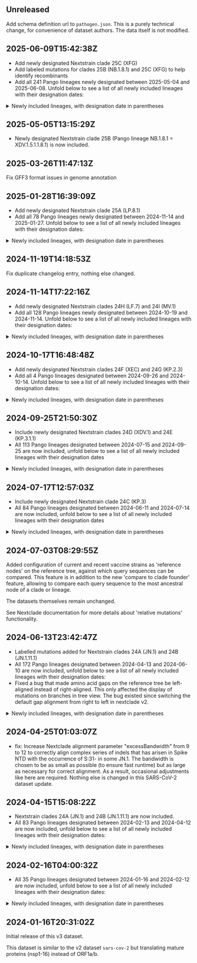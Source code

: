 ## Unreleased

Add schema definition url to `pathogen.json`. This is a purely technical change, for convenience of dataset authors. The data itself is not modified.

## 2025-06-09T15:42:38Z

- Add newly designated Nextstrain clade 25C (XFG)
- Add labeled mutations for clades 25B (NB.1.8.1) and 25C (XFG) to help identify recombinants
- Add all 241 Pango lineages newly designated between 2025-05-04 and 2025-06-08. Unfold below to see a list of all newly included lineages with their designation dates:

<details>
  <summary> Newly included lineages, with designation date in parentheses</summary>

- NL.3.1 (2025-05-04)
- NL.10 (2025-05-04)
- NL.11 (2025-05-04)
- NL.12 (2025-05-04)
- NL.13 (2025-05-04)
- XFG.1 (2025-05-04)
- XFG.2 (2025-05-04)
- XFJ.1 (2025-05-14)
- LF.7.9.1 (2025-05-14)
- LF.7.9.2 (2025-05-14)
- NL.15 (2025-05-14)
- NL.14 (2025-05-14)
- NL.2.1 (2025-05-14)
- NL.16 (2025-05-14)
- NL.6.1 (2025-05-14)
- LF.7.1.8 (2025-05-15)
- LF.7.1.9 (2025-05-15)
- LF.7.1.10 (2025-05-15)
- PC.2.3 (2025-05-15)
- PC.2.2 (2025-05-15)
- PC.2.1 (2025-05-15)
- PC.3.1 (2025-05-15)
- PC.3.2 (2025-05-15)
- PC.4.1 (2025-05-15)
- LF.7.10 (2025-05-15)
- LF.7.10.1 (2025-05-15)
- XEC.33 (2025-05-15)
- XEC.34 (2025-05-15)
- XEC.35 (2025-05-15)
- XEC.35.1 (2025-05-15)
- XEC.36 (2025-05-15)
- XEC.37 (2025-05-15)
- NB.1.2.1 (2025-05-15)
- PH.1 (2025-05-15)
- MC.10.1.8 (2025-05-15)
- PJ.1 (2025-05-15)
- PA.1.3 (2025-05-15)
- PA.2 (2025-05-15)
- PA.3 (2025-05-15)
- PK.1 (2025-05-15)
- PK.1.1 (2025-05-15)
- XEC.38 (2025-05-15)
- XEC.2.4 (2025-05-15)
- PL.1 (2025-05-15)
- XFJ.2 (2025-05-16)
- XEC.4.1.1 (2025-05-16)
- XEC.4.1.2 (2025-05-16)
- XEC.4.1.3 (2025-05-16)
- XEC.4.1.4 (2025-05-16)
- XEC.4.1.5 (2025-05-16)
- XEC.4.1.6 (2025-05-16)
- XEC.4.2 (2025-05-16)
- XEC.4.3 (2025-05-16)
- XEC.4.4 (2025-05-16)
- XEC.4.5 (2025-05-16)
- XEC.4.6 (2025-05-16)
- XEC.18.1 (2025-05-16)
- XEC.39 (2025-05-16)
- XEC.32.1 (2025-05-16)
- XEC.14.1 (2025-05-16)
- XEC.14.1.1 (2025-05-16)
- NY.13 (2025-05-16)
- XEC.2.5 (2025-05-16)
- XEC.2.6 (2025-05-16)
- XEK.1.2 (2025-05-16)
- XEK.1.2.1 (2025-05-16)
- MC.11.2 (2025-05-16)
- MC.11.3 (2025-05-16)
- MC.11.3.1 (2025-05-16)
- XFB.1 (2025-05-16)
- XFB.2 (2025-05-16)
- XFB.3 (2025-05-16)
- MC.41 (2025-05-16)
- PD.1.1 (2025-05-16)
- PD.1.2 (2025-05-16)
- PD.2 (2025-05-16)
- PD.2.1 (2025-05-16)
- PD.3 (2025-05-16)
- KP.3.3.10 (2025-05-16)
- NY.4.1 (2025-05-16)
- NY.11.1 (2025-05-16)
- MC.10.2.2 (2025-05-16)
- PG.4 (2025-05-18)
- PG.4.1 (2025-05-18)
- PG.5 (2025-05-18)
- PG.6 (2025-05-18)
- PM.1 (2025-05-18)
- PM.1.2 (2025-05-18)
- PM.1.1 (2025-05-18)
- PM.2 (2025-05-18)
- PM.3 (2025-05-18)
- XDV.1.7.2 (2025-05-18)
- XDV.1.7.3 (2025-05-18)
- PN.1 (2025-05-18)
- XDV.1.7.4 (2025-05-18)
- XDV.1.12 (2025-05-18)
- XDV.1.7.5 (2025-05-18)
- NY.14 (2025-05-18)
- LP.8.1.10 (2025-05-20)
- LP.8.1.11 (2025-05-20)
- LP.8.1.12 (2025-05-20)
- LP.8.1.13 (2025-05-20)
- LP.8.1.14 (2025-05-20)
- PP.2 (2025-05-20)
- PP.2.1 (2025-05-20)
- PP.1 (2025-05-20)
- PF.2 (2025-05-20)
- PF.2.1 (2025-05-20)
- PF.2.2 (2025-05-20)
- PF.2.2.1 (2025-05-20)
- PF.2.3 (2025-05-20)
- NY.7.1 (2025-05-20)
- MC.32.1.1 (2025-05-20)
- PQ.1 (2025-05-20)
- PQ.2 (2025-05-20)
- XEP.1 (2025-05-20)
- XEP.1.1 (2025-05-20)
- XEP.2 (2025-05-20)
- XEP.3 (2025-05-20)
- XFH.1 (2025-05-20)
- XFH.2 (2025-05-20)
- XFC.1 (2025-05-20)
- XFC.1.1 (2025-05-20)
- NY.15 (2025-05-29)
- NY.3.1 (2025-05-29)
- NY.3.1.1 (2025-05-29)
- NY.3.2 (2025-05-29)
- NW.2 (2025-05-29)
- NW.1.1 (2025-05-29)
- NW.1.1.1 (2025-05-29)
- NW.1.2 (2025-05-29)
- NW.1.3 (2025-05-29)
- PR.1 (2025-05-29)
- PR.2 (2025-05-29)
- PR.3 (2025-05-29)
- PA.1.4 (2025-05-29)
- MC.13.2.3 (2025-05-29)
- MC.13.2.4 (2025-05-29)
- PL.1.1 (2025-05-29)
- PL.2 (2025-05-29)
- XEC.24.1 (2025-05-29)
- MC.9.2 (2025-05-29)
- MV.1.5 (2025-05-29)
- MV.1.6 (2025-05-29)
- PS.1 (2025-05-29)
- PS.2 (2025-05-29)
- PT.1 (2025-05-29)
- PU.1 (2025-05-29)
- XEC.25.1.1 (2025-05-29)
- XEC.25.1.2 (2025-05-29)
- XEC.25.1.3 (2025-05-29)
- XFN (2025-05-29)
- XEC.4.6.1 (2025-05-29)
- XEC.4.5.1 (2025-05-29)
- XEC.4.7 (2025-05-29)
- XEC.4.8 (2025-05-29)
- XEC.4.9 (2025-05-29)
- XEC.32.2 (2025-05-29)
- XEC.32.3 (2025-05-29)
- XFJ.3 (2025-05-29)
- XFP (2025-05-29)
- XFC.1.1.1 (2025-05-29)
- XFC.1.2 (2025-05-29)
- XFC.2 (2025-05-29)
- XFG.3 (2025-05-29)
- XFG.3.1 (2025-05-29)
- NY.16 (2025-05-29)
- NY.16.1 (2025-05-29)
- XEC.40 (2025-05-29)
- NY.12.1 (2025-05-29)
- LF.7.1.11 (2025-05-29)
- PV.1 (2025-05-29)
- PV.2 (2025-05-29)
- PV.3 (2025-05-29)
- PV.3.1 (2025-05-29)
- NL.8.1 (2025-05-29)
- NL.17 (2025-05-30)
- NL.18 (2025-05-30)
- NL.19 (2025-05-30)
- NL.20 (2025-05-30)
- NL.21 (2025-05-30)
- NL.22 (2025-05-30)
- NL.22.1 (2025-05-30)
- NM.3 (2025-05-30)
- XEK.5.1 (2025-05-30)
- XEK.5.2 (2025-05-30)
- XEK.7 (2025-05-30)
- XEK.8 (2025-05-30)
- NL.16.1 (2025-06-06)
- BA.3.2.1 (2025-06-06)
- BA.3.2.2 (2025-06-06)
- XFJ.4 (2025-06-06)
- LS.2.1 (2025-06-06)
- LS.2.1.1 (2025-06-06)
- XEK.2.1 (2025-06-07)
- PQ.3 (2025-06-07)
- PQ.4 (2025-06-07)
- PQ.5 (2025-06-07)
- PQ.6 (2025-06-07)
- PQ.7 (2025-06-07)
- PQ.1.1 (2025-06-07)
- PA.4 (2025-06-07)
- PA.4.1 (2025-06-07)
- PA.4.2 (2025-06-07)
- MC.42 (2025-06-07)
- XEC.18.2 (2025-06-07)
- XEC.18.3 (2025-06-07)
- XEC.18.4 (2025-06-07)
- MC.43 (2025-06-07)
- MC.19.1.1 (2025-06-07)
- PW.1 (2025-06-07)
- PW.2 (2025-06-07)
- LF.7.9.3 (2025-06-07)
- PY.1 (2025-06-07)
- PY.2 (2025-06-07)
- PY.3 (2025-06-07)
- PY.4 (2025-06-07)
- PY.5 (2025-06-07)
- PY.6 (2025-06-07)
- PC.2.1.1 (2025-06-07)
- PC.2.1.2 (2025-06-07)
- PC.4.1.1 (2025-06-07)
- NY.7.2 (2025-06-07)
- NY.7.1.1 (2025-06-07)
- PF.2.4 (2025-06-07)
- LP.8.1.15 (2025-06-07)
- NY.17 (2025-06-07)
- NY.17.1 (2025-06-07)
- NY.17.2 (2025-06-07)
- XFF.1 (2025-06-07)
- NB.1.6.1 (2025-06-07)
- NB.1.7.1 (2025-06-07)
- PQ.8 (2025-06-08)
- PQ.9 (2025-06-08)
- PQ.10 (2025-06-08)
- PQ.11 (2025-06-08)
- PQ.12 (2025-06-08)
- PQ.13 (2025-06-08)
- PQ.14 (2025-06-08)
- PQ.15 (2025-06-08)
- PQ.16 (2025-06-08)

</details>

## 2025-05-05T13:15:29Z

- Newly designated Nextstrain clade 25B (Pango lineage NB.1.8.1 = XDV.1.5.1.1.8.1) is now included.

## 2025-03-26T11:47:13Z

Fix GFF3 format issues in genome annotation


## 2025-01-28T16:39:09Z

- Add newly designated Nextstrain clade 25A (LP.8.1)
- Add all 78 Pango lineages newly designated between 2024-11-14 and 2025-01-27. Unfold below to see a list of all newly included lineages with their designation dates:

<details>
  <summary> Newly included lineages, with designation date in parentheses</summary>

- XEK.1 (2024-12-10)
- XEK.1.1 (2024-12-10)
- XEK.2 (2024-12-10)
- XEK.3 (2024-12-10)
- XEQ (2024-12-10)
- LP.11 (2024-12-10)
- LP.8.2.1 (2024-12-10)
- LP.8.1.1 (2024-12-10)
- XEC.8 (2024-12-10)
- XEC.9 (2024-12-10)
- XEC.10 (2024-12-10)
- XEC.11 (2024-12-10)
- XEC.2.1 (2024-12-10)
- XEC.2.2 (2024-12-10)
- XEC.2.3 (2024-12-10)
- XEC.2.3.1 (2024-12-10)
- XEC.12 (2024-12-10)
- LF.7.3.1 (2024-12-10)
- MV.1.1 (2024-12-10)
- MU.2.1.1 (2024-12-10)
- MU.1.1 (2024-12-10)
- MU.4 (2024-12-10)
- MU.5 (2024-12-10)
- MC.23 (2024-12-10)
- XEC.13 (2024-12-11)
- MC.24 (2024-12-11)
- MC.25 (2024-12-11)
- MC.26 (2024-12-11)
- MC.26.1 (2024-12-11)
- MC.27 (2024-12-11)
- MC.28 (2024-12-11)
- MC.28.1 (2024-12-11)
- MC.1.2 (2024-12-11)
- XEC.14 (2024-12-11)
- MC.13.3 (2024-12-11)
- LB.1.3.4 (2024-12-11)
- LP.10.1.1 (2024-12-18)
- KP.2.3.14 (2024-12-18)
- JN.1.68.1 (2024-12-18)
- LP.8.1.2 (2024-12-18)
- KP.3.1.11 (2024-12-18)
- KP.3.1.12 (2024-12-18)
- NR.1 (2024-12-18)
- NS.1 (2024-12-18)
- NS.1.1 (2024-12-18)
- NS.1.2 (2024-12-18)
- NS.2 (2024-12-18)
- MT.1.1 (2024-12-18)
- NF.1.1 (2024-12-18)
- NS.3 (2024-12-18)
- ND.2.1 (2024-12-18)
- ND.1.1.1 (2024-12-18)
- ND.1.1.2 (2024-12-18)
- XEJ.1 (2024-12-18)
- XEJ.2 (2024-12-18)
- XEJ.3 (2024-12-18)
- XEK.4 (2024-12-18)
- NT.1 (2024-12-18)
- LF.7.5 (2024-12-18)
- XEC.15 (2024-12-18)
- KS.2 (2024-12-18)
- XER (2024-12-18)
- XEC.16 (2024-12-18)
- NU.1 (2024-12-18)
- XES (2024-12-18)
- MC.1.3 (2024-12-18)
- MC.1.3.1 (2024-12-18)
- KP.2.3.15 (2024-12-18)
- KP.2.6.2 (2024-12-18)
- KP.2.6.3 (2024-12-18)
- NB.1.1 (2024-12-18)
- LF.7.6 (2024-12-18)
- LF.7.6.1 (2024-12-18)
- MC.19.1 (2024-12-19)
- KP.3.3.5 (2024-12-20)
- NV.1 (2024-12-20)
- XET (2024-12-20)
- XEU (2024-12-20)

</details>

## 2024-11-19T14:18:53Z

Fix duplicate changelog entry, nothing else changed.

## 2024-11-14T17:22:16Z

- Add newly designated Nextstrain clades 24H (LF.7) and 24I (MV.1)
- Add all 128 Pango lineages newly designated between 2024-10-19 and 2024-11-14. Unfold below to see a list of all newly included lineages with their designation dates:

<details>
  <summary> Newly included lineages, with designation date in parentheses</summary>

- LF.7.1 (2024-10-19)
- LF.7.1.1 (2024-10-19)
- LF.7.2 (2024-10-19)
- LF.7.2.1 (2024-10-19)
- LF.7.3 (2024-10-19)
- LF.7.4 (2024-10-19)
- JN.1.49.3 (2024-10-20)
- MV.2 (2024-10-20)
- MB.1.1.2 (2024-10-20)
- MB.1.1.3 (2024-10-20)
- NA.1 (2024-10-20)
- NA.1.1 (2024-10-20)
- XDV.1.5.1 (2024-10-20)
- NB.1 (2024-10-20)
- KS.1.1.1 (2024-10-20)
- KS.1.1.2 (2024-10-20)
- LF.3.1.2 (2024-10-20)
- XEL (2024-10-20)
- NC.1 (2024-10-20)
- ND.1 (2024-10-20)
- ND.1.1 (2024-10-20)
- ND.2 (2024-10-20)
- ND.3 (2024-10-20)
- MC.10.1 (2024-10-20)
- KP.2.2.1 (2024-10-20)
- KP.2.25.1 (2024-10-20)
- KP.2.25.2 (2024-10-20)
- KP.2.25.3 (2024-10-20)
- MD.3.1.1 (2024-10-20)
- MD.3.1.2 (2024-10-20)
- MD.3.1.3 (2024-10-20)
- MD.3.1.4 (2024-10-20)
- MD.1.2 (2024-10-20)
- MD.1.1.1 (2024-10-20)
- KP.3.2.6 (2024-10-21)
- MC.1.1 (2024-10-21)
- MC.18 (2024-10-21)
- KP.2.27 (2024-10-22)
- KP.2.3.8 (2024-10-22)
- KP.2.2.2 (2024-10-22)
- XEM (2024-10-22)
- KP.3.1.9 (2024-10-22)
- KP.1.1.6 (2024-10-23)
- NE.1 (2024-10-23)
- XEN (2024-10-23)
- NF.1 (2024-10-24)
- KP.2.3.9 (2024-10-24)
- NG.1 (2024-10-24)
- NH.1 (2024-10-24)
- NH.2 (2024-10-24)
- NH.3 (2024-10-24)
- JN.1.11.2 (2024-10-25)
- NJ.1 (2024-10-25)
- KP.2.3.10 (2024-10-25)
- NK.1 (2024-10-25)
- LP.5 (2024-10-25)
- LP.6 (2024-10-25)
- LP.7 (2024-10-25)
- KP.2.3.11 (2024-10-25)
- LD.2 (2024-10-25)
- KP.3.1.10 (2024-10-25)
- NL.1 (2024-10-25)
- MU.2 (2024-10-25)
- MU.2.1 (2024-10-25)
- KP.3.7 (2024-10-25)
- LZ.2.1.2 (2024-10-27)
- LZ.2.1.1 (2024-10-27)
- KR.1.4 (2024-10-27)
- KP.2.3.12 (2024-10-27)
- NM.1 (2024-10-27)
- LP.8 (2024-10-27)
- LP.7.1.2 (2024-10-27)
- KP.4.2.5 (2024-10-27)
- KP.4.2.4 (2024-10-27)
- LF.7.1.2 (2024-10-27)
- MC.19 (2024-11-01)
- KP.2.6.1 (2024-11-01)
- MC.20 (2024-11-01)
- MC.10.2 (2024-11-01)
- KP.3.2.7 (2024-11-01)
- KP.3.2.8 (2024-11-01)
- KP.3.2.9 (2024-11-01)
- XEC.3 (2024-11-01)
- XEC.4 (2024-11-01)
- XEC.5 (2024-11-01)
- XEC.6 (2024-11-01)
- XEC.7 (2024-11-01)
- MJ.2 (2024-11-05)
- MJ.2.1 (2024-11-05)
- MJ.2.1.1 (2024-11-05)
- MJ.1.1 (2024-11-05)
- LF.10 (2024-11-05)
- LP.8.1 (2024-11-08)
- LP.8.2 (2024-11-08)
- LF.7.1.3 (2024-11-08)
- NL.2 (2024-11-08)
- NL.3 (2024-11-08)
- NL.4 (2024-11-08)
- NL.5 (2024-11-08)
- NL.6 (2024-11-08)
- NL.7 (2024-11-08)
- NM.2 (2024-11-12)
- LP.9 (2024-11-12)
- LP.9.1 (2024-11-12)
- NN.1 (2024-11-12)
- NN.1.1 (2024-11-12)
- NN.2 (2024-11-12)
- LP.1.2.1 (2024-11-12)
- NC.1.1 (2024-11-12)
- NC.1.2 (2024-11-12)
- LB.1.10 (2024-11-12)
- NP.1 (2024-11-12)
- NP.2 (2024-11-12)
- XEP (2024-11-12)
- MC.13.2 (2024-11-12)
- MC.21 (2024-11-12)
- MC.21.1 (2024-11-12)
- MC.22 (2024-11-12)
- XDY.1 (2024-11-12)
- LP.10 (2024-11-12)
- LP.10.1 (2024-11-12)
- NQ.1 (2024-11-12)
- NH.4 (2024-11-12)
- MU.3 (2024-11-12)
- KP.2.3.13 (2024-11-13)
- MG.2 (2024-11-13)
- MG.3 (2024-11-13)
- MG.4 (2024-11-14)

</details>

## 2024-10-17T16:48:48Z

- Add newly designated Nextstrain clades 24F (XEC) and 24G (KP.2.3)
- Add all 4 Pango lineages designated between 2024-09-26 and 2024-10-14. Unfold below to see a list of all newly included lineages with their designation dates:

<details>
  <summary> Newly included lineages, with designation date in parentheses</summary>

- XEH (2024-09-28)
- XEJ (2024-09-28)
- XEC.2 (2024-09-28)
- XEK (2024-09-28)

</details>

## 2024-09-25T21:50:30Z

- Include newly designated Nextstrain clades 24D (XDV.1) and 24E (KP.3.1.1)
- All 113 Pango lineages designated between 2024-07-15 and 2024-09-25 are now included, unfold below to see a list of all newly included lineages with their designation dates

<details>
  <summary> Newly included lineages, with designation date in parentheses</summary>

- XEC (2024-08-07)
- KP.2.3.5 (2024-08-07)
- KP.2.3.6 (2024-08-07)
- LP.4 (2024-08-07)
- LP.1.2 (2024-08-07)
- LB.1.2.2 (2024-08-07)
- LB.1.2.3 (2024-08-07)
- KP.2.18 (2024-08-07)
- KP.2.14.1 (2024-08-07)
- MC.2 (2024-08-08)
- MC.2.1 (2024-08-08)
- KR.1.3 (2024-08-08)
- MP.1 (2024-08-08)
- MP.1.1 (2024-08-08)
- JQ.2.1.2 (2024-08-08)
- MC.4 (2024-08-08)
- MC.3 (2024-08-08)
- LB.1.3.3 (2024-08-08)
- KP.2.15.1 (2024-08-08)
- KP.3.1.7 (2024-08-08)
- MQ.1 (2024-08-08)
- MQ.2 (2024-08-08)
- KP.3.3.4 (2024-08-08)
- MR.1 (2024-08-08)
- MK.3 (2024-08-08)
- XED (2024-08-08)
- LZ.2 (2024-08-12)
- XEC.1 (2024-08-14)
- MS.1 (2024-08-15)
- KU.2.1 (2024-08-15)
- KU.2.2 (2024-08-15)
- MA.1.1 (2024-08-15)
- MA.1.1.1 (2024-08-15)
- JN.1.18.8 (2024-08-15)
- JN.1.59.1 (2024-08-15)
- JN.1.16.4 (2024-08-15)
- LU.2.1 (2024-08-15)
- LU.2.1.1 (2024-08-15)
- MT.1 (2024-08-15)
- KP.2.19 (2024-08-15)
- LF.6 (2024-08-15)
- LR.3 (2024-08-15)
- XDV.1.1 (2024-08-15)
- XDV.1.2 (2024-08-15)
- XDV.1.2.1 (2024-08-15)
- XDV.1.3 (2024-08-15)
- XDV.1.4 (2024-08-15)
- XDV.1.5 (2024-08-15)
- XDV.1.6 (2024-08-15)
- LF.7 (2024-08-15)
- MU.1 (2024-08-15)
- JN.1.4.9 (2024-08-15)
- JN.1.38.1 (2024-08-15)
- MC.5 (2024-08-15)
- MC.6 (2024-08-15)
- MC.7 (2024-08-15)
- MC.8 (2024-08-15)
- MC.8.1 (2024-08-15)
- MC.9 (2024-08-15)
- MC.10 (2024-08-15)
- MC.11 (2024-08-15)
- MC.11.1 (2024-08-15)
- MC.12 (2024-08-15)
- MC.13 (2024-08-15)
- MC.13.1 (2024-08-15)
- MC.14 (2024-08-15)
- MC.15 (2024-08-15)
- MC.16 (2024-08-15)
- MB.1.1.1 (2024-08-15)
- MV.1 (2024-08-15)
- KP.2.20 (2024-08-15)
- KP.2.20.1 (2024-08-15)
- JN.1.67 (2024-08-15)
- JN.1.67.1 (2024-08-15)
- XEF (2024-08-15)
- KP.2.22 (2024-08-16)
- KP.2.24 (2024-08-16)
- KP.2.25 (2024-08-16)
- KP.2.26 (2024-08-16)
- KR.4.1 (2024-08-16)
- KP.6 (2024-08-16)
- XEG (2024-08-16)
- KP.2.3.7 (2024-08-16)
- MW.1 (2024-08-16)
- KP.2.23 (2024-08-16)
- JN.1.68 (2024-08-16)
- LF.8 (2024-08-16)
- LF.8.1 (2024-08-16)
- LF.8.1.1 (2024-08-16)
- XEE (2024-08-16)
- MC.17 (2024-08-16)
- JN.1.16.5 (2024-08-16)
- LW.1.1 (2024-08-16)
- LW.1.2 (2024-08-16)
- KP.3.6 (2024-08-16)
- LB.1.9 (2024-08-16)
- KP.3.1.8 (2024-08-16)
- MY.1 (2024-08-16)
- XDV.1.7 (2024-08-17)
- XDV.1.8 (2024-08-17)
- XDV.1.9 (2024-08-17)
- XDR.1.1 (2024-08-17)
- XDR.1.2 (2024-08-17)
- XDV.1.10 (2024-08-17)
- XDV.1.11 (2024-08-17)
- LU.2.2 (2024-08-20)
- LB.1.4.3 (2024-08-24)
- LF.9 (2024-08-27)
- LF.9.1 (2024-08-27)
- XDV.1.7.1 (2024-09-05)
- XDV.1.9.1 (2024-09-05)
- LZ.2.1 (2024-09-05)
- MZ.1 (2024-09-05)

</details>

## 2024-07-17T12:57:03Z

- Include newly designated Nextstrain clade 24C (KP.3)
- All 84 Pango lineages designated between 2024-06-11 and 2024-07-14 are now included, unfold below to see a list of all newly included lineages with their designation dates

<details>
  <summary> Newly included lineages, with designation date in parentheses</summary>

- BA.2.86.7 (2024-06-13)
- XDZ (2024-06-14)
- JN.1.1.10 (2024-06-14)
- JN.1.63 (2024-06-14)
- JN.1.63.1 (2024-06-14)
- XEA (2024-06-14)
- XEB (2024-06-14)
- XDP.2 (2024-06-14)
- XDP.3 (2024-06-14)
- LV.1 (2024-06-14)
- LV.2 (2024-06-14)
- LE.1.3 (2024-06-14)
- LE.1.3.1 (2024-06-14)
- JN.1.58.3 (2024-06-14)
- KP.4.1.1 (2024-06-17)
- KP.4.1.2 (2024-06-17)
- KP.4.1.3 (2024-06-17)
- LW.1 (2024-06-17)
- LP.3 (2024-06-17)
- KP.3.1.5 (2024-06-17)
- KP.1.1.5 (2024-06-17)
- XDD.3 (2024-06-29)
- LF.3.1.1 (2024-06-29)
- LB.1.3.1 (2024-06-29)
- KP.2.3.4 (2024-06-29)
- JN.1.18.6 (2024-06-29)
- LY.2 (2024-06-29)
- LY.1 (2024-06-29)
- JN.1.18.7 (2024-06-29)
- LZ.1 (2024-06-29)
- LZ.1.1 (2024-06-29)
- MA.1 (2024-06-29)
- MB.1 (2024-06-29)
- MB.1.1 (2024-06-29)
- LP.1.1 (2024-06-29)
- LF.4 (2024-06-29)
- LF.4.1 (2024-06-29)
- KP.3.3.1 (2024-06-29)
- MC.1 (2024-06-29)
- LU.2 (2024-07-01)
- JN.1.64 (2024-07-01)
- JN.1.64.1 (2024-07-01)
- MD.1 (2024-07-01)
- MD.1.1 (2024-07-01)
- MD.2 (2024-07-01)
- MD.3 (2024-07-01)
- MD.3.1 (2024-07-01)
- LK.2 (2024-07-03)
- LK.2.1 (2024-07-03)
- JN.1.7.8 (2024-07-03)
- JN.1.50.2 (2024-07-03)
- ME.1 (2024-07-03)
- LF.5 (2024-07-10)
- JN.1.48.3 (2024-07-10)
- KS.1.3 (2024-07-10)
- JN.1.65 (2024-07-10)
- JN.1.65.1 (2024-07-10)
- MF.1 (2024-07-10)
- MF.2 (2024-07-10)
- KP.3.3.2 (2024-07-10)
- MG.1 (2024-07-10)
- KP.4.2.3 (2024-07-10)
- KP.2.17 (2024-07-10)
- LB.1.3.2 (2024-07-10)
- MH.1 (2024-07-10)
- LB.1.8 (2024-07-10)
- JN.1.7.9 (2024-07-10)
- MJ.1 (2024-07-10)
- KP.3.1.6 (2024-07-12)
- MK.1 (2024-07-12)
- MK.2 (2024-07-12)
- KP.3.4.1 (2024-07-12)
- KP.3.3.3 (2024-07-12)
- ML.1 (2024-07-12)
- ML.2 (2024-07-12)
- MM.1 (2024-07-12)
- MM.2 (2024-07-12)
- JN.1.66 (2024-07-12)
- MN.1 (2024-07-12)
- KP.3.5 (2024-07-12)
- LB.1.4.1 (2024-07-13)
- LB.1.7.1 (2024-07-13)
- LB.1.7.2 (2024-07-13)
- LB.1.7.3 (2024-07-13)

</details>

## 2024-07-03T08:29:55Z

Added configuration of current and recent vaccine strains as 'reference nodes' on the reference tree, against which query sequences can be compared. This feature is in addition to the new 'compare to clade founder' feature, allowing to compare each query sequence to the most ancestral node of a clade or lineage.

The datasets themselves remain unchanged.

See Nextclade documentation for more details about 'relative mutations' functionality.

## 2024-06-13T23:42:47Z

- Labelled mutations added for Nextstrain clades 24A (JN.1) and 24B (JN.1.11.1)
- All 172 Pango lineages designated between 2024-04-13 and 2024-06-10 are now included, unfold below to see a list of all newly included lineages with their designation dates:
- Fixed a bug that made amino acid gaps on the reference tree be left-aligned instead of right-aligned. This only affected the display of mutations on branches in tree view. The bug existed since switching the default gap alignment from right to left in nextclade v2.

<details>
  <summary> Newly included lineages, with designation date in parentheses</summary>

- KP.4 (2024-04-15)
- KP.4.1 (2024-04-15)
- KP.4.2 (2024-04-15)
- KP.1.2 (2024-04-15)
- KP.2.3 (2024-04-15)
- JN.1.47 (2024-04-15)
- JN.1.47.1 (2024-04-15)
- JN.1.47.2 (2024-04-15)
- JN.1.16.2 (2024-04-15)
- LA.1 (2024-04-15)
- LA.2 (2024-04-15)
- JN.1.9.2 (2024-04-15)
- LB.2 (2024-04-15)
- JN.1.7.4 (2024-04-15)
- JN.1.24.1 (2024-04-15)
- LC.1 (2024-04-15)
- JN.1.32.1 (2024-04-15)
- KW.1.2 (2024-04-15)
- JN.1.8.4 (2024-04-15)
- JN.1.48 (2024-04-15)
- JN.1.48.1 (2024-04-15)
- LB.1 (2024-04-16)
- XDW (2024-04-18)
- XDQ.2 (2024-04-18)
- XDQ.3 (2024-04-18)
- XDQ.1.1 (2024-05-15)
- XDK.1.1 (2024-05-15)
- XDK.1.2 (2024-05-15)
- XDK.2 (2024-05-15)
- XDK.3 (2024-05-15)
- XDR.1 (2024-05-15)
- KP.2.4 (2024-05-15)
- KP.2.5 (2024-05-15)
- KP.2.6 (2024-05-15)
- KP.2.7 (2024-05-15)
- KP.2.3.1 (2024-05-15)
- KP.4.2.1 (2024-05-15)
- KP.2.8 (2024-05-15)
- KP.2.9 (2024-05-15)
- KP.2.10 (2024-05-15)
- KP.2.11 (2024-05-15)
- KP.2.12 (2024-05-15)
- LD.1 (2024-05-15)
- JN.1.48.2 (2024-05-15)
- KP.1.1.2 (2024-05-15)
- LE.1 (2024-05-15)
- LE.1.1 (2024-05-15)
- LE.1.2 (2024-05-15)
- LE.2 (2024-05-15)
- LF.1 (2024-05-15)
- LF.1.1 (2024-05-15)
- JN.1.42.2 (2024-05-15)
- JN.1.49 (2024-05-15)
- JN.1.49.1 (2024-05-15)
- JN.1.49.2 (2024-05-15)
- KW.1.1.1 (2024-05-15)
- LG.1 (2024-05-15)
- JN.1.39.1 (2024-05-15)
- JN.1.39.2 (2024-05-16)
- KP.5 (2024-05-16)
- KP.3.1 (2024-05-16)
- KP.3.2 (2024-05-16)
- KP.3.3 (2024-05-16)
- JN.1.39.3 (2024-05-16)
- JN.15 (2024-05-16)
- JN.3.3 (2024-05-16)
- JN.16 (2024-05-16)
- JN.17 (2024-05-16)
- JN.11.1 (2024-05-16)
- BA.2.86.6 (2024-05-16)
- JN.18 (2024-05-16)
- JQ.2.1.1 (2024-05-16)
- JN.19 (2024-05-16)
- JN.1.1.8 (2024-05-17)
- KP.2.13 (2024-05-17)
- JN.1.50 (2024-05-18)
- JN.1.23.1 (2024-05-28)
- JN.1.29.1 (2024-05-28)
- JN.1.18.3 (2024-05-28)
- JN.1.18.4 (2024-05-28)
- LH.1 (2024-05-28)
- LH.2 (2024-05-28)
- KP.1.1.3 (2024-05-28)
- KP.3.1.1 (2024-05-28)
- KP.2.14 (2024-05-28)
- JN.1.51 (2024-05-28)
- JN.1.51.1 (2024-05-28)
- LJ.1 (2024-05-28)
- LF.2 (2024-05-28)
- JN.1.52 (2024-05-28)
- JN.1.7.5 (2024-05-28)
- LK.1 (2024-05-28)
- JN.1.50.1 (2024-05-28)
- LF.3 (2024-05-28)
- KP.4.2.2 (2024-05-28)
- XDK.4 (2024-05-28)
- XDK.4.1 (2024-05-28)
- XDK.5 (2024-05-28)
- XDK.6 (2024-05-28)
- LL.1 (2024-05-28)
- LM.1 (2024-05-28)
- KS.1.1 (2024-05-28)
- JN.1.53 (2024-05-28)
- JN.1.53.1 (2024-05-28)
- LN.1 (2024-05-28)
- LN.1.1 (2024-05-28)
- JN.1.54 (2024-05-28)
- JN.1.54.1 (2024-05-28)
- LP.1 (2024-05-28)
- KP.3.4 (2024-05-29)
- KP.3.2.1 (2024-05-29)
- KP.2.15 (2024-05-30)
- KR.1.1 (2024-05-30)
- KR.1.2 (2024-05-30)
- KR.3 (2024-05-30)
- KR.4 (2024-05-30)
- KR.5 (2024-05-30)
- KS.1.2 (2024-05-30)
- JN.1.55 (2024-05-30)
- JN.1.55.1 (2024-05-30)
- JN.1.55.2 (2024-05-30)
- KP.3.2.2 (2024-05-30)
- JN.1.56 (2024-05-31)
- JN.1.56.1 (2024-05-31)
- JN.1.44.1 (2024-05-31)
- LB.1.1 (2024-06-04)
- LB.1.2 (2024-06-04)
- LB.1.2.1 (2024-06-04)
- LB.1.3 (2024-06-04)
- LB.1.4 (2024-06-04)
- LB.1.5 (2024-06-04)
- LB.1.6 (2024-06-04)
- KP.2.3.2 (2024-06-04)
- KP.2.16 (2024-06-04)
- LF.3.1 (2024-06-04)
- KP.3.1.2 (2024-06-04)
- KP.3.1.3 (2024-06-04)
- KP.3.1.4 (2024-06-04)
- KP.3.2.3 (2024-06-04)
- KP.3.2.4 (2024-06-04)
- LB.1.7 (2024-06-04)
- LF.1.1.1 (2024-06-04)
- KP.1.1.4 (2024-06-04)
- LP.2 (2024-06-04)
- XDY (2024-06-04)
- LQ.1 (2024-06-04)
- LQ.1.1 (2024-06-04)
- LQ.2 (2024-06-04)
- LQ.3 (2024-06-04)
- JN.1.4.8 (2024-06-04)
- JN.1.7.6 (2024-06-04)
- JN.1.57 (2024-06-04)
- JN.1.57.1 (2024-06-04)
- JN.1.58 (2024-06-04)
- JN.1.58.1 (2024-06-04)
- JN.1.58.2 (2024-06-04)
- LR.1 (2024-06-04)
- LR.2 (2024-06-04)
- JN.1.59 (2024-06-05)
- JN.1.7.7 (2024-06-05)
- JN.1.60 (2024-06-05)
- JN.1.61 (2024-06-05)
- JN.1.18.5 (2024-06-07)
- LS.1 (2024-06-07)
- KP.2.3.3 (2024-06-07)
- JN.1.62 (2024-06-08)
- KP.3.2.5 (2024-06-09)
- LT.1 (2024-06-10)
- JN.1.1.9 (2024-06-10)
- JN.1.16.3 (2024-06-10)
- JN.1.15.1 (2024-06-10)
- LU.1 (2024-06-10)

</details>

## 2024-04-25T01:03:07Z

- fix: Increase Nextclade alignment parameter "excessBandwidth" from 9 to 12 to correctly align complex series of indels that has arisen in Spike NTD with the occurrence of S:31- in some JN.1. The bandwidth is chosen to be as small as possible (to ensure fast runtime) but as large as necessary for correct alignment. As a result, occasional adjustments like here are required. Nothing else is changed in this SARS-CoV-2 dataset update.

## 2024-04-15T15:08:22Z

- Nextstrain clades 24A (JN.1) and 24B (JN.1.11.1) are now included.
- All 83 Pango lineages designated between 2024-02-13 and 2024-04-12 are now included, unfold below to see a list of all newly included lineages with their designation dates:

<details>
  <summary> Newly included lineages, with designation date in parentheses</summary>

- JN.1.23 (2024-02-20)
- KP.1 (2024-02-22)
- JN.1.7.1 (2024-03-01)
- JN.1.7.2 (2024-03-01)
- KQ.1 (2024-03-01)
- JN.1.13.1 (2024-03-01)
- JN.1.1.5 (2024-03-01)
- KR.1 (2024-03-04)
- KP.1.1 (2024-03-04)
- KP.2 (2024-03-04)
- JN.1.24 (2024-03-04)
- XDK.1 (2024-03-04)
- JN.1.25 (2024-03-04)
- JN.1.25.1 (2024-03-04)
- XDQ.1 (2024-03-04)
- JQ.2 (2024-03-05)
- JN.13 (2024-03-06)
- JN.13.1 (2024-03-06)
- JN.1.1.6 (2024-03-09)
- JN.1.26 (2024-03-09)
- JN.1.27 (2024-03-09)
- JN.1.4.4 (2024-03-09)
- JN.1.8.2 (2024-03-09)
- JN.1.28 (2024-03-09)
- JN.1.1.7 (2024-03-09)
- JN.1.29 (2024-03-09)
- JN.1.4.5 (2024-03-14)
- JN.1.18.1 (2024-03-14)
- JN.1.30 (2024-03-14)
- JN.1.31 (2024-03-14)
- JN.1.16.1 (2024-03-14)
- KS.1 (2024-03-14)
- JN.1.4.6 (2024-03-14)
- JN.1.32 (2024-03-14)
- GE.1.2.2 (2024-03-17)
- KT.1 (2024-03-17)
- KT.1.1 (2024-03-17)
- KT.1.2 (2024-03-17)
- KP.3 (2024-03-17)
- JN.1.33 (2024-03-17)
- JN.1.34 (2024-03-17)
- JN.1.35 (2024-03-17)
- JN.1.36 (2024-03-17)
- KP.2.1 (2024-03-19)
- KP.2.2 (2024-03-19)
- JN.1.30.1 (2024-03-19)
- JQ.2.1 (2024-03-20)
- XDD.1.1.1 (2024-03-25)
- KU.1 (2024-03-25)
- KU.2 (2024-03-25)
- JN.1.18.2 (2024-03-25)
- JN.1.36.1 (2024-03-25)
- KV.1 (2024-03-25)
- JN.1.37 (2024-03-25)
- JN.1.28.1 (2024-03-25)
- KW.1 (2024-03-25)
- JN.1.38 (2024-03-25)
- JN.1.39 (2024-03-25)
- JN.1.40 (2024-03-25)
- JN.1.41 (2024-03-25)
- JN.1.42 (2024-03-25)
- JN.1.43 (2024-03-25)
- JN.1.43.1 (2024-03-25)
- KP.1.1.1 (2024-03-25)
- JN.1.44 (2024-03-25)
- XDU (2024-03-26)
- XDP.1 (2024-03-26)
- JN.2.2.1 (2024-03-26)
- JN.1.8.3 (2024-03-29)
- KY.1 (2024-03-29)
- JN.14 (2024-03-29)
- JN.1.45 (2024-03-29)
- XDV (2024-04-02)
- XDV.1 (2024-04-02)
- JN.1.42.1 (2024-04-02)
- JN.1.46 (2024-04-02)
- JN.1.4.7 (2024-04-02)
- KV.2 (2024-04-02)
- KW.1.1 (2024-04-03)
- KZ.1 (2024-04-04)
- KZ.1.1 (2024-04-04)
- KZ.1.1.1 (2024-04-04)
- JN.1.7.3 (2024-04-04)

</details>

## 2024-02-16T04:00:32Z

- All 35 Pango lineages designated between 2024-01-16 and 2024-02-12 are now included, unfold below to see a list of all newly included lineages with their designation dates:

<details>
  <summary> Newly included lineages, with designation date in parentheses</summary>

- XDN (2024-01-16)
- XDP (2024-01-16)
- JN.3.2 (2024-01-16)
- JN.3.2.1 (2024-01-16)
- JN.11 (2024-01-21)
- JN.1.12 (2024-01-21)
- JN.12 (2024-01-22)
- JN.1.11.1 (2024-01-22)
- KM.1 (2024-01-31)
- BA.2.87 (2024-02-01)
- BA.2.87.1 (2024-02-01)
- XDQ (2024-02-01)
- GK.1.10.1 (2024-02-01)
- XDR (2024-02-01)
- JN.1.13 (2024-02-01)
- JN.1.14 (2024-02-01)
- JN.1.15 (2024-02-01)
- JN.1.4.1 (2024-02-01)
- JN.1.2.1 (2024-02-01)
- JN.1.16 (2024-02-01)
- JN.1.17 (2024-02-01)
- JN.1.4.2 (2024-02-02)
- JN.1.18 (2024-02-04)
- JN.1.19 (2024-02-04)
- JN.1.20 (2024-02-04)
- XDS (2024-02-04)
- JN.1.9.1 (2024-02-04)
- JN.1.21 (2024-02-04)
- JN.1.22 (2024-02-04)
- JN.1.4.3 (2024-02-12)
- XDT (2024-02-12)
- HK.13.2.1 (2024-02-12)
- KN.1 (2024-02-12)
- KN.1.1 (2024-02-12)
- JN.1.1.4 (2024-02-12)

</details>

## 2024-01-16T20:31:02Z

Initial release of this v3 dataset.

This dataset is similar to the v2 dataset `sars-cov-2` but translating mature proteins (nsp1-16) instead of ORF1a/b.
